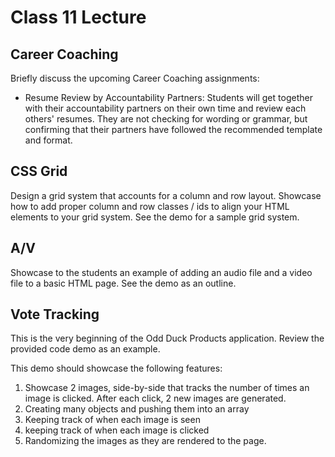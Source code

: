 # Class 11 Lecture

## Career Coaching

Briefly discuss the upcoming Career Coaching assignments:

* Resume Review by Accountability Partners: Students will get together with their accountability partners on their own time and review each others' resumes. They are not checking for wording or grammar, but confirming that their partners have followed the recommended template and format.

## CSS Grid

Design a grid system that accounts for a column and row layout.  Showcase how to add proper column and row classes / ids to align your HTML elements to your grid system.  See the demo for a sample grid system.

## A/V

Showcase to the students an example of adding an audio file and a video file to a basic HTML page. See the demo as an outline.

## Vote Tracking

This is the very beginning of the Odd Duck Products application. Review the provided code demo as an example.

This demo should showcase the following features:

1. Showcase 2 images, side-by-side that tracks the number of times an image is clicked. After each click, 2 new images are generated.
1. Creating many objects and pushing them into an array
1. Keeping track of when each image is seen
1. keeping track of when each image is clicked
1. Randomizing the images as they are rendered to the page.

